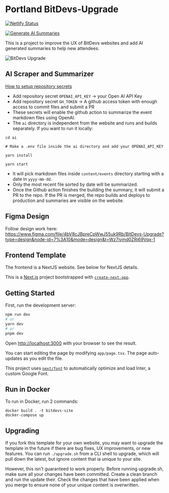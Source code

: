 # Portland BitDevs-Upgrade

[![Netlify Status](https://api.netlify.com/api/v1/badges/3dabcadd-d728-4a01-b01e-b7a556e40c29/deploy-status)](https://app.netlify.com/sites/bitdevs-upgrade/deploys)

[![Generate AI Summaries](https://github.com/atlantabitdevs/bitdevs-upgrade/actions/workflows/process-event.yml/badge.svg)](https://github.com/atlantabitdevs/bitdevs-upgrade/actions/workflows/process-event.yml)

This is a project to improve the UX of BitDevs websites and add AI generated summaries to help new attendees.

![BitDevs Upgrade](https://github.com/atlantabitdevs/bitdevs-upgrade/raw/main/public/bitdevs-upgrade.jpg)

## AI Scraper and Summarizer

[How to setup repository secrets](https://docs.github.com/en/actions/security-guides/encrypted-secrets)

- Add repository secret `OPENAI_API_KEY` -> your Open AI API Key
- Add repository secret `GH_TOKEN` -> A github access token with enough access to commit files and submit a PR
- These secrets will enable the github action to summarize the event markdown files using OpenAI.
- The `ai` directory is independent from the website and runs and builds separately. If you want to run it locally:

```
cd ai

# Make a .env file inside the ai directory and add your OPENAI_API_KEY

yarn install

yarn start
```

- It will pick markdown files inside `content/events` directory starting with a date in `yyyy-mm-dd`.
- Only the most recent file sorted by date will be summarized.
- Once the Github action finishes the building the summary, it will submit a PR to the repo. If the PR is merged, the repo builds and deploys to production and summaries are visible on the website.

## Figma Design

Follow design work here: https://www.figma.com/file/4bV8cJBpreCpWwJ55uk9Rb/BitDevs-Upgrade?type=design&node-id=7%3A10&mode=design&t=Wz7ivmd0ZRi69Vqx-1

## Frontend Template

The frontend is a NextJS website. See below for NextJS details.

This is a [Next.js](https://nextjs.org/) project bootstrapped with [`create-next-app`](https://github.com/vercel/next.js/tree/canary/packages/create-next-app).

## Getting Started

First, run the development server:

```bash
npm run dev
# or
yarn dev
# or
pnpm dev
```

Open [http://localhost:3000](http://localhost:3000) with your browser to see the result.

You can start editing the page by modifying `app/page.tsx`. The page auto-updates as you edit the file.

This project uses [`next/font`](https://nextjs.org/docs/basic-features/font-optimization) to automatically optimize and load Inter, a custom Google Font.

## Run in Docker

To run in Docker, run 2 commands:

    docker build . -t bitdevs-site
    docker-compose up


## Upgrading

If you fork this template for your own website, you may want to upgrade the template in the future if there 
are bug fixes, UX improvements, or new features. You can run `./upgrade.sh` from a CLI shell to upgrade, which 
will pull down the latest, but ignore content that ia unique to your site.

However, this isn't guaranteed to work properly. Before running upgrade.sh, make sure all your changes have 
been committed. Create a clean branch and run the update their. Check the changes that have been applied when 
you merge to ensure none of your unique content is overwritten.
